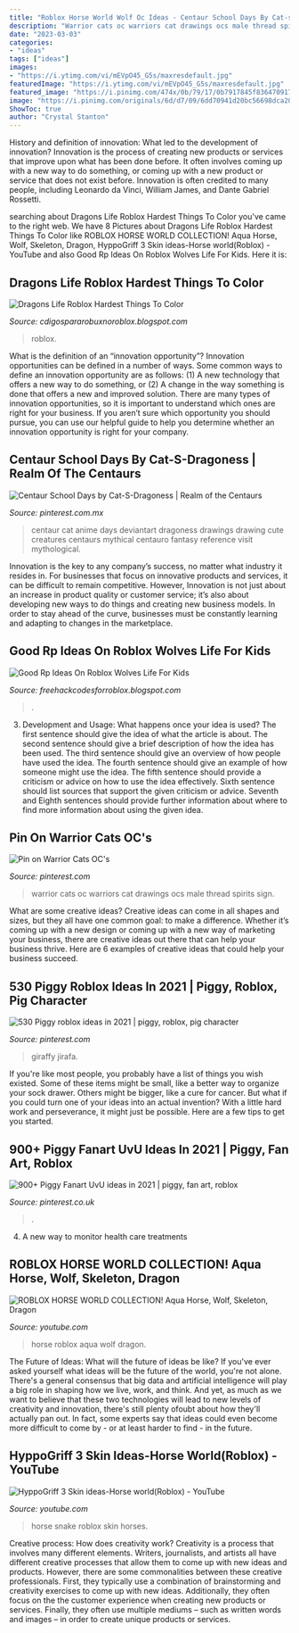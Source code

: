 ```yaml
---
title: "Roblox Horse World Wolf Oc Ideas - Centaur School Days By Cat-s-dragoness"
description: "Warrior cats oc warriors cat drawings ocs male thread spirits sign"
date: "2023-03-03"
categories:
- "ideas"
tags: ["ideas"]
images:
- "https://i.ytimg.com/vi/mEVpO45_G5s/maxresdefault.jpg"
featuredImage: "https://i.ytimg.com/vi/mEVpO45_G5s/maxresdefault.jpg"
featured_image: "https://i.pinimg.com/474x/0b/79/17/0b7917845f836470917fd29cdd38ae01.jpg"
image: "https://i.pinimg.com/originals/6d/d7/09/6dd70941d20bc56698dca20082a4dfdd.png"
ShowToc: true
author: "Crystal Stanton"
---
```



History and definition of innovation: What led to the development of innovation?
Innovation is the process of creating new products or services that improve upon what has been done before. It often involves coming up with a new way to do something, or coming up with a new product or service that does not exist before. Innovation is often credited to many people, including Leonardo da Vinci, William James, and Dante Gabriel Rossetti.

	

		
searching about Dragons Life Roblox Hardest Things To Color you've came to the right web. We have 8 Pictures about Dragons Life Roblox Hardest Things To Color like ROBLOX HORSE WORLD COLLECTION! Aqua Horse, Wolf, Skeleton, Dragon, HyppoGriff 3 Skin ideas-Horse world(Roblox) - YouTube and also Good Rp Ideas On Roblox Wolves Life For Kids. Here it is:
		
    
## Dragons Life Roblox Hardest Things To Color

<img loading=lazy src="https://lh5.googleusercontent.com/proxy/nvM6zsCuehNmO_rWH26QrcWrxNSQ9wzt_QiHGLut9Y3c9zrqfKwSsbt8WLGRagjTYaZjy_P-JByC2qlJad0RBMFDZ0HuLVed=w1200-h630-pd" onerror="this.onerror=null;this.src='https://tse2.mm.bing.net/th?id=OIP.EKA52R17aLJ_Hh5_3WTWJgHaD4&amp;pid=15.1';" alt="Dragons Life Roblox Hardest Things To Color">

_Source: cdigospararobuxnoroblox.blogspot.com_

>roblox. 

	

What is the definition of an “innovation opportunity”?
Innovation opportunities can be defined in a number of ways. Some common ways to define an innovation opportunity are as follows: (1) A new technology that offers a new way to do something, or (2) A change in the way something is done that offers a new and improved solution. 
There are many types of innovation opportunities, so it is important to understand which ones are right for your business. If you aren’t sure which opportunity you should pursue, you can use our helpful guide to help you determine whether an innovation opportunity is right for your company.

    
## Centaur School Days By Cat-S-Dragoness | Realm Of The Centaurs

<img loading=lazy src="https://i.pinimg.com/originals/79/98/f3/7998f3cbca1b4ba8f0d618b365af08ac.jpg" onerror="this.onerror=null;this.src='https://tse1.mm.bing.net/th?id=OIP.Gmfrq5_bDMPqrAt3bmkRlwHaEo&amp;pid=15.1';" alt="Centaur School Days by Cat-S-Dragoness | Realm of the Centaurs">

_Source: pinterest.com.mx_

>centaur cat anime days deviantart dragoness drawings drawing cute creatures centaurs mythical centauro fantasy reference visit mythological. 

	

Innovation is the key to any company’s success, no matter what industry it resides in. For businesses that focus on innovative products and services, it can be difficult to remain competitive. However, Innovation is not just about an increase in product quality or customer service; it’s also about developing new ways to do things and creating new business models. In order to stay ahead of the curve, businesses must be constantly learning and adapting to changes in the marketplace.

    
## Good Rp Ideas On Roblox Wolves Life For Kids

<img loading=lazy src="https://i.ytimg.com/vi/ILvl9hNs-pY/maxresdefault.jpg" onerror="this.onerror=null;this.src='https://tse1.mm.bing.net/th?id=OIP.S7dkeOjI47_GKgIOFDKSDwHaEK&amp;pid=15.1';" alt="Good Rp Ideas On Roblox Wolves Life For Kids">

_Source: freehackcodesforroblox.blogspot.com_

>. 

	

3. Development and Usage: What happens once your idea is used?
The first sentence should give the idea of what the article is about. The second sentence should give a brief description of how the idea has been used. The third sentence should give an overview of how people have used the idea. The fourth sentence should give an example of how someone might use the idea. The fifth sentence should provide a criticism or advice on how to use the idea effectively. Sixth sentence should list sources that support the given criticism or advice. Seventh and Eighth sentences should provide further information about where to find more information about using the given idea.

    
## Pin On Warrior Cats OC&#039;s

<img loading=lazy src="https://i.pinimg.com/originals/6d/d7/09/6dd70941d20bc56698dca20082a4dfdd.png" onerror="this.onerror=null;this.src='https://tse2.mm.bing.net/th?id=OIP.c9saq2KI9BzEcs4C192HCgHaHz&amp;pid=15.1';" alt="Pin on Warrior Cats OC&#039;s">

_Source: pinterest.com_

>warrior cats oc warriors cat drawings ocs male thread spirits sign. 

	

What are some creative ideas?
Creative ideas can come in all shapes and sizes, but they all have one common goal: to make a difference. Whether it’s coming up with a new design or coming up with a new way of marketing your business, there are creative ideas out there that can help your business thrive. Here are 6 examples of creative ideas that could help your business succeed.

    
## 530 Piggy Roblox Ideas In 2021 | Piggy, Roblox, Pig Character

<img loading=lazy src="https://i.pinimg.com/474x/0b/79/17/0b7917845f836470917fd29cdd38ae01.jpg" onerror="this.onerror=null;this.src='https://tse4.mm.bing.net/th?id=OIP.SYpI9CVmK9mE0dKXg3oIawAAAA&amp;pid=15.1';" alt="530 Piggy roblox ideas in 2021 | piggy, roblox, pig character">

_Source: pinterest.com_

>giraffy jirafa. 

	

If you're like most people, you probably have a list of things you wish existed. Some of these items might be small, like a better way to organize your sock drawer. Others might be bigger, like a cure for cancer. But what if you could turn one of your ideas into an actual invention? With a little hard work and perseverance, it might just be possible. Here are a few tips to get you started.

    
## 900+ Piggy Fanart UvU Ideas In 2021 | Piggy, Fan Art, Roblox

<img loading=lazy src="https://i.pinimg.com/474x/37/ec/47/37ec472d3aff7849f8c57e8efb6c9f52.jpg" onerror="this.onerror=null;this.src='https://tse4.mm.bing.net/th?id=OIP.5lhpnSlt23bykaL7rpigRQAAAA&amp;pid=15.1';" alt="900+ Piggy Fanart UvU ideas in 2021 | piggy, fan art, roblox">

_Source: pinterest.co.uk_

>. 

	

4. A new way to monitor health care treatments

    
## ROBLOX HORSE WORLD COLLECTION! Aqua Horse, Wolf, Skeleton, Dragon

<img loading=lazy src="https://i.ytimg.com/vi/mEVpO45_G5s/maxresdefault.jpg" onerror="this.onerror=null;this.src='https://tse4.mm.bing.net/th?id=OIP.3iNpyWUbH68c_kH7ovn3TwHaEK&amp;pid=15.1';" alt="ROBLOX HORSE WORLD COLLECTION! Aqua Horse, Wolf, Skeleton, Dragon">

_Source: youtube.com_

>horse roblox aqua wolf dragon. 

	

The Future of Ideas: What will the future of ideas be like?
If you've ever asked yourself what ideas will be the future of the world, you're not alone. There's a general consensus that big data and artificial intelligence will play a big role in shaping how we live, work, and think. And yet, as much as we want to believe that these two technologies will lead to new levels of creativity and innovation, there's still plenty ofoubt about how they'll actually pan out. In fact, some experts say that ideas could even become more difficult to come by - or at least harder to find - in the future.

    
## HyppoGriff 3 Skin Ideas-Horse World(Roblox) - YouTube

<img loading=lazy src="https://i.ytimg.com/vi/zkeCzVrU3V8/hqdefault.jpg" onerror="this.onerror=null;this.src='https://tse2.mm.bing.net/th?id=OIP.6Ir1Pn5MUXehzapI63UNywHaFj&amp;pid=15.1';" alt="HyppoGriff 3 Skin ideas-Horse world(Roblox) - YouTube">

_Source: youtube.com_

>horse snake roblox skin horses. 

	

Creative process: How does creativity work?
Creativity is a process that involves many different elements. Writers, journalists, and artists all have different creative processes that allow them to come up with new ideas and products. However, there are some commonalities between these creative professionals. First, they typically use a combination of brainstorming and creativity exercises to come up with new ideas. Additionally, they often focus on the the customer experience when creating new products or services. Finally, they often use multiple mediums – such as written words and images – in order to create unique products or services.

